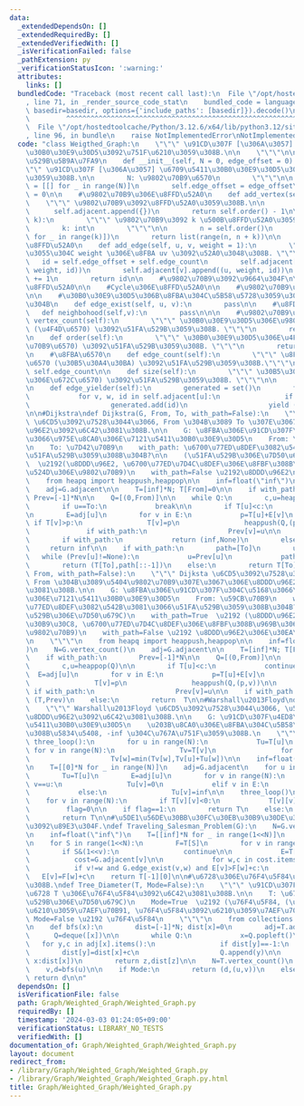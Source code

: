 ```yaml
---
data:
  _extendedDependsOn: []
  _extendedRequiredBy: []
  _extendedVerifiedWith: []
  _isVerificationFailed: false
  _pathExtension: py
  _verificationStatusIcon: ':warning:'
  attributes:
    links: []
  bundledCode: "Traceback (most recent call last):\n  File \"/opt/hostedtoolcache/Python/3.12.6/x64/lib/python3.12/site-packages/onlinejudge_verify/documentation/build.py\"\
    , line 71, in _render_source_code_stat\n    bundled_code = language.bundle(stat.path,\
    \ basedir=basedir, options={'include_paths': [basedir]}).decode()\n          \
    \         ^^^^^^^^^^^^^^^^^^^^^^^^^^^^^^^^^^^^^^^^^^^^^^^^^^^^^^^^^^^^^^^^^^^^^^^^^^^^^^^^^\n\
    \  File \"/opt/hostedtoolcache/Python/3.12.6/x64/lib/python3.12/site-packages/onlinejudge_verify/languages/python.py\"\
    , line 96, in bundle\n    raise NotImplementedError\nNotImplementedError\n"
  code: "class Weigthed_Graph:\n    \"\"\" \u91CD\u307F [\u306A\u3057] \u6709\u5411\
    \u30B0\u30E9\u30D5\u3092\u751F\u6210\u3059\u308B.\n\n    \"\"\"\n\n    #\u5165\
    \u529B\u5B9A\u7FA9\n    def __init__(self, N = 0, edge_offset = 0):\n        \"\
    \"\" \u91CD\u307F [\u306A\u3057] \u6709\u5411\u30B0\u30E9\u30D5\u3092\u751F\u6210\
    \u3059\u308B.\n\n        N: \u9802\u70B9\u6570\n        \"\"\"\n\n        self.adjacent\
    \ = [[] for _ in range(N)]\n        self.edge_offset = edge_offset\n        self.edge_count\
    \ = 0\n\n    #\u9802\u70B9\u306E\u8FFD\u52A0\n    def add_vertex(self):\n    \
    \    \"\"\" \u9802\u70B9\u3092\u8FFD\u52A0\u3059\u308B.\n\n        \"\"\"\n  \
    \      self.adjacent.append({})\n        return self.order() - 1\n\n    def add_vertices(self,\
    \ k):\n        \"\"\" \u9802\u70B9\u3092 k \u500B\u8FFD\u52A0\u3059\u308B.\n\n\
    \        k: int\n        \"\"\"\n\n        n = self.order()\n        self.adjacent.extend([{}\
    \ for _ in range(k)])\n        return list(range(n, n + k))\n\n    #\u8FBA\u306E\
    \u8FFD\u52A0\n    def add_edge(self, u, v, weight = 1):\n        \"\"\" \u91CD\
    \u3055\u304C weight \u306E\u8FBA uv \u3092\u52A0\u3048\u308B. \"\"\"\n\n     \
    \   id = self.edge_offset + self.edge_count\n        self.adjacent[u].append((v,\
    \ weight, id))\n        self.adjacent[v].append((u, weight, id))\n        self.edge_count\
    \ += 1\n        return id\n\n    #\u9802\u70B9\u3092\u9664\u304F\n\n    #Walk\u306E\
    \u8FFD\u52A0\n\n    #Cycle\u306E\u8FFD\u52A0\n\n    #\u9802\u70B9\u306E\u4EA4\u63DB\
    \n\n    #\u30B0\u30E9\u30D5\u306B\u8FBA\u304C\u5B58\u5728\u3059\u308B\u304B\u5426\
    \u304B\n    def edge_exist(self, u, v):\n        pass\n\n    #\u8FD1\u508D\n \
    \   def neighbohood(self,v):\n        pass\n\n\n    #\u9802\u70B9\u6570\n    def\
    \ vertex_count(self):\n        \"\"\" \u30B0\u30E9\u30D5\u306E\u9802\u70B9\u6570\
    \ (\u4F4D\u6570) \u3092\u51FA\u529B\u3059\u308B. \"\"\"\n        return len(self.adjacent)\n\
    \n    def order(self):\n        \"\"\" \u30B0\u30E9\u30D5\u306E\u4F4D\u6570 (\u9802\
    \u70B9\u6570) \u3092\u51FA\u529B\u3059\u308B. \"\"\"\n        return len(self.adjacent)\n\
    \n    #\u8FBA\u6570\n    def edge_count(self):\n        \"\"\" \u8FBA\u306E\u672C\
    \u6570 (\u30B5\u30A4\u30BA) \u3092\u51FA\u529B\u3059\u308B.\"\"\"\n\n        return\
    \ self.edge_count\n\n    def size(self):\n        \"\"\" \u30B5\u30A4\u30BA (\u8FBA\
    \u306E\u672C\u6570) \u3092\u51FA\u529B\u3059\u308B. \"\"\"\n\n        return self.edge_count\n\
    \n    def edge_yielder(self):\n        generated = set()\n        for u in range(self.order()):\n\
    \            for v, w, id in self.adjacent[u]:\n                if id not in generated:\n\
    \                    generated.add(id)\n                    yield (u, v, w, id)\n\
    \n\n#Dijkstra\ndef Dijkstra(G, From, To, with_path=False):\n    \"\"\" Dijksta\
    \ \u6CD5\u3092\u7528\u3044\u3066, From \u304B\u3089 To \u307E\u3067\u306E\u8DDD\
    \u96E2\u3092\u6C42\u3081\u308B.\n\n    G: \u8FBA\u306E\u91CD\u307F\u304C\u5168\
    \u3066\u975E\u8CA0\u306E\u7121\u5411\u30B0\u30E9\u30D5\n    From: \u59CB\u70B9\
    \n    To: \u7D42\u70B9\n    with_path: \u6700\u77ED\u8DEF\u3082\u542B\u3081\u3066\
    \u51FA\u529B\u3059\u308B\u304B?\n\n    (\u51FA\u529B\u306E\u7D50\u679C)\n    with_path=True\
    \  \u2192(\u8DDD\u96E2, \u6700\u77ED\u7D4C\u8DEF\u306E\u8FBF\u308B\u969B\u306E\
    \u524D\u306E\u9802\u70B9)\n    with_path=False \u2192\u8DDD\u96E2\n    \"\"\"\n\
    \    from heapq import heappush,heappop\n\n    inf=float(\"inf\")\n    N=G.vertex_count()\n\
    \    adj=G.adjacent\n\n    T=[inf]*N; T[From]=0\n\n    if with_path:\n       \
    \ Prev=[-1]*N\n\n    Q=[(0,From)]\n\n    while Q:\n        c,u=heappop(Q)\n\n\
    \        if u==To:\n            break\n\n        if T[u]<c:\n            continue\n\
    \n        E=adj[u]\n        for v in E:\n            p=T[u]+E[v]\n           \
    \ if T[v]>p:\n                T[v]=p\n                heappush(Q,(p,v))\n\n  \
    \              if with_path:\n                    Prev[v]=u\n\n    if T[To]==inf:\n\
    \        if with_path:\n            return (inf,None)\n        else:\n       \
    \     return inf\n\n    if with_path:\n        path=[To]\n        u=To\n     \
    \   while (Prev[u]!=None):\n            u=Prev[u]\n            path.append(u)\n\
    \        return (T[To],path[::-1])\n    else:\n        return T[To]\n\ndef Dijkstra_All(G,\
    \ From, with_path=False):\n    \"\"\" Dijksta \u6CD5\u3092\u7528\u3044\u3066,\
    \ From \u304B\u3089\u5404\u9802\u70B9\u307E\u3067\u306E\u8DDD\u96E2\u3092\u6C42\
    \u3081\u308B.\n\n    G: \u8FBA\u306E\u91CD\u307F\u304C\u5168\u3066\u975E\u8CA0\
    \u306E\u7121\u5411\u30B0\u30E9\u30D5\n    From: \u59CB\u70B9\n    with_path: \u6700\
    \u77ED\u8DEF\u3082\u542B\u3081\u3066\u51FA\u529B\u3059\u308B\u304B?\n\n    (\u51FA\
    \u529B\u306E\u7D50\u679C)\n    with_path=True  \u2192 (\u8DDD\u96E2\u306E\u30EA\
    \u30B9\u30C8, \u6700\u77ED\u7D4C\u8DEF\u306E\u8FBF\u308B\u969B\u306E\u524D\u306E\
    \u9802\u70B9)\n    with_path=False \u2192 \u8DDD\u96E2\u306E\u30EA\u30B9\u30C8\
    \n    \"\"\"\n    from heapq import heappush,heappop\n\n    inf=float(\"inf\"\
    )\n    N=G.vertex_count()\n    adj=G.adjacent\n\n    T=[inf]*N; T[From]=0\n\n\
    \    if with_path:\n        Prev=[-1]*N\n\n    Q=[(0,From)]\n\n    while Q:\n\
    \        c,u=heappop(Q)\n\n        if T[u]<c:\n            continue\n\n      \
    \  E=adj[u]\n        for v in E:\n            p=T[u]+E[v]\n            if T[v]>p:\n\
    \                T[v]=p\n                heappush(Q,(p,v))\n\n               \
    \ if with_path:\n                    Prev[v]=u\n\n    if with_path:\n        return\
    \ (T,Prev)\n    else:\n        return  T\n\n#Warshall\u2013Floyd\ndef Warshall_Floyd(G):\n\
    \    \"\"\" Warshall\u2013Floyd \u6CD5\u3092\u7528\u3044\u3066, \u5168\u70B9\u9593\
    \u8DDD\u96E2\u3092\u6C42\u3081\u308B.\n\n    G: \u91CD\u307F\u4ED8\u304D\u7121\
    \u5411\u30B0\u30E9\u30D5\n    \u203B\u8CA0\u306E\u8FBA\u304C\u5B58\u5728\u3059\
    \u308B\u5834\u5408, -inf \u304C\u767A\u751F\u3059\u308B.\n    \"\"\"\n\n    def\
    \ three_loop():\n        for u in range(N):\n            Tu=T[u]\n           \
    \ for v in range(N):\n                Tv=T[v]\n                for w in range(N):\n\
    \                    Tv[w]=min(Tv[w],Tv[u]+Tu[w])\n\n    inf=float(\"inf\"); N=G.vertex_count()\n\
    \n    T=[[0]*N for _ in range(N)]\n    adj=G.adjacent\n    for u in range(N):\n\
    \        Tu=T[u]\n        E=adj[u]\n        for v in range(N):\n            if\
    \ v==u:\n                Tu[v]=0\n            elif v in E:\n                Tu[v]=E[v]\n\
    \            else:\n                Tu[v]=inf\n\n    three_loop()\n\n    flag=1\n\
    \    for v in range(N):\n        if T[v][v]<0:\n            T[v][v]=-inf\n   \
    \         flag=0\n\n    if flag==1:\n        return T\n    else:\n        three_loop()\n\
    \        return T\n\n#\u5DE1\u56DE\u30BB\u30FC\u30EB\u30B9\u30DE\u30F3\u554F\u984C\
    \u3092\u89E3\u304F.\ndef Traveling_Salesman_Problem(G):\n    N=G.vertex_count()\n\
    \n    inf=float(\"inf\")\n    T=[[inf]*N for _ in range(1<<N)]\n    T[0][0]=0\n\
    \n    for S in range(1<<N):\n        F=T[S]\n        for v in range(N):\n    \
    \        if S&(1<<v):\n                continue\n\n            E=T[S|1<<v]\n \
    \           cost=G.adjacent[v]\n\n            for w,c in cost.items():\n     \
    \           if v!=w and G.edge_exist(v,w) and E[v]>F[w]+c:\n                 \
    \   E[v]=F[w]+c\n    return T[-1][0]\n\n#\u6728\u306E\u76F4\u5F84\u3092\u6C42\u3081\
    \u308B.\ndef Tree_Diameter(T, Mode=False):\n    \"\"\" \u91CD\u307F\u4ED8\u304D\
    \u6728 T \u306E\u76F4\u5F84\u3092\u6C42\u3081\u308B.\n\n    T: \u6728\n\n    (\u51FA\
    \u529B\u306E\u7D50\u679C)\n    Mode=True  \u2192 (\u76F4\u5F84, (\u76F4\u5F84\u3092\
    \u6210\u3059\u7AEF\u70B91, \u76F4\u5F84\u3092\u6210\u3059\u7AEF\u70B92))\n   \
    \ Mode=False \u2192 \u76F4\u5F84\n    \"\"\"\n    from collections import deque\n\
    \n    def bfs(x):\n        dist=[-1]*N; dist[x]=0\n        adj=T.adjacent\n  \
    \      Q=deque([x])\n\n        while Q:\n            x=Q.popleft()\n         \
    \   for y,c in adj[x].items():\n                if dist[y]==-1:\n            \
    \        dist[y]=dist[x]+c\n                    Q.append(y)\n\n        z=max(range(N),key=lambda\
    \ x:dist[x])\n        return z,dist[z]\n\n    N=T.vertex_count()\n    u,_=bfs(0)\n\
    \    v,d=bfs(u)\n\n    if Mode:\n        return (d,(u,v))\n    else:\n       \
    \ return d\n\n"
  dependsOn: []
  isVerificationFile: false
  path: Graph/Weighted_Graph/Weighted_Graph.py
  requiredBy: []
  timestamp: '2024-03-03 01:24:05+09:00'
  verificationStatus: LIBRARY_NO_TESTS
  verifiedWith: []
documentation_of: Graph/Weighted_Graph/Weighted_Graph.py
layout: document
redirect_from:
- /library/Graph/Weighted_Graph/Weighted_Graph.py
- /library/Graph/Weighted_Graph/Weighted_Graph.py.html
title: Graph/Weighted_Graph/Weighted_Graph.py
---
```

